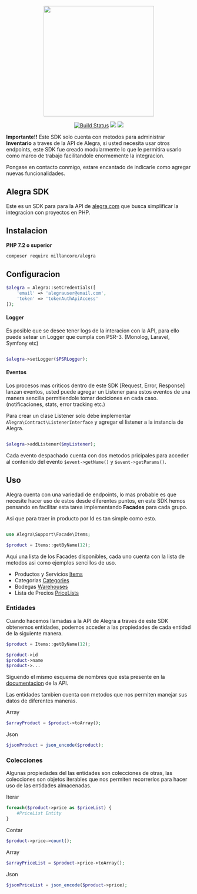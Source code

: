 <p align="center"><img width="300px" src="https://cdn2.alegra.com/website/Logos_Alegra/Logotipo-Alegra.png"></p>

<p align="center">
<a href="https://travis-ci.org/millancore/alegra?branch=master"><img src="https://travis-ci.org/millancore/alegra.svg?branch=master" alt="Build Status"></a>
<a href="https://codeclimate.com/github/millancore/alegra/maintainability"><img src="https://api.codeclimate.com/v1/badges/10674e248e908aedc7e4/maintainability" /></a>
<a href="https://codeclimate.com/github/millancore/alegra/test_coverage"><img src="https://api.codeclimate.com/v1/badges/10674e248e908aedc7e4/test_coverage" /></a>

**Importante!!** Este SDK solo cuenta con metodos para administrar **Inventario** a traves de la API de Alegra, si usted necesita usar otros endpoints, este SDK fue creado modularmente lo que le permitira usarlo como marco de trabajo facilitandole enormemente la integracion.

Pongase en contacto conmigo, estare encantado de indicarle como agregar nuevas funcionalidades. 

## Alegra SDK

Este es un SDK para para la API de [alegra.com]() que busca simplificar la integracion con proyectos en PHP.

## Instalacion  
**PHP 7.2 o superior**

```bash
composer require millancore/alegra
```

## Configuracion 

```php
$alegra = Alegra::setCredentials([
    'email' => 'alegrauser@email.com',
    'token' => 'tokenAuthApiAccess'
]);
```

#### Logger

Es posible que se desee tener logs de la interacion con la API, para ello puede setear un Logger que cumpla con PSR-3. (Monolog, Laravel, Symfony etc)

```php

$alegra->setLogger($PSRLogger);

```

#### Eventos

Los procesos mas criticos dentro de este SDK [Request, Error, Response] lanzan eventos, usted puede agregar un Listener para estos eventos de una manera sencilla permitiendole tomar deciciones en cada caso. (notificaciones, stats, error tracking etc.)

Para crear un clase Listener solo debe implementar `Alegra\Contract\ListenerInterface` y agregar el listener a la instancia de Alegra.

```php

$alegra->addListener($myListener);

```
Cada evento despachado cuenta con dos metodos pricipales para acceder al contenido del evento `$event->getName()` y `$event->getParams()`.


## Uso

Alegra cuenta con una variedad de endpoints, lo mas probable es que necesite hacer uso de estos desde diferentes puntos, en este SDK hemos pensando en facilitar esta tarea implementando
**Facades** para cada grupo.

Asi que para traer in producto por Id es tan simple como esto.

```php

use Alegra\Support\Facade\Items;

$product = Items::getByName(12);

```

Aqui una lista de los Facades disponibles, cada uno cuenta con la lista de metodos asi como ejemplos sencillos de uso.

 - Productos y Servicios [Items](https://github.com/millancore/alegra/blob/master/examples/Items.md)
 - Categorias [Categories](https://github.com/millancore/alegra/blob/master/examples/Categories.md)
 - Bodegas [Warehouses](https://github.com/millancore/alegra/blob/master/examples/Warehouses.md)
 - Lista de Precios [PriceLists](https://github.com/millancore/alegra/blob/master/examples/PriceLists.md)

 ### Entidades

Cuando hacemos llamadas a la API de Alegra a traves de este SDK obtenemos entidades, podemos acceder a las propiedades de cada entidad de la siguiente manera.

```php
$product = Items::getByName(12);

$product->id
$product->name
$product->... 
```
Siguendo el mismo esquema de nombres que esta presente en la [documentacion](https://developer.alegra.com/docs/productos-o-servicios) de la API.

Las entidades tambien cuenta con metodos que nos permiten manejar sus datos de diferentes maneras.

Array

```php
$arrayProduct = $product->toArray();
```

Json

```php
$jsonProduct = json_encode($product);
```

### Colecciones

Algunas propiedades del las entidades son colecciones de otras, las colecciones son objetos iterables
que nos permiten recorrerlos para hacer uso de las entidades almacenadas.

Iterar
```php
foreach($product->price as $priceList) {
    #PriceList Entity
}
```

Contar
```php
$product->price->count();
```

Array
```php
$arrayPriceList = $product->price->toArray(); 
```

Json
```php
$jsonPriceList = json_encode($product->price); 
```